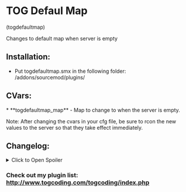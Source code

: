 # TOG Defaul Map
(togdefaultmap)

Changes to default map when server is empty


## Installation:
* Put togdefaultmap.smx in the following folder: /addons/sourcemod/plugins/


## CVars:
<p>
* **togdefaultmap_map** - Map to change to when the server is empty.
</p>

Note: After changing the cvars in your cfg file, be sure to rcon the new values to the server so that they take effect immediately.



## Changelog:
<details>
<summary>Click to Open Spoiler</summary>
<p>
	1.0
		*	Initial creation.
	1.0.1
		*	Updated to new syntax.
</p>
</details>






### Check out my plugin list: http://www.togcoding.com/togcoding/index.php
